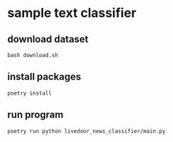 # sample text classifier

## download dataset

```shell script
bash download.sh
```

## install packages

```shell script
poetry install
```

## run program

```shell script
poetry run python livedoor_news_classifier/main.py
```
